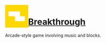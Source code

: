 <img src="android-chrome-512x512.png?raw=true" width="75" align="left">

# [Breakthrough](https://mysterypancake.github.io/Breakthrough)
Arcade-style game involving music and blocks.
